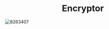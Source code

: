 <h1 align="center"> Encryptor </h1>

![8263407](https://github.com/mbarciairiarte/encriptadorSprint1/assets/86747763/5aa16f6e-ba76-4b27-829d-e7ba1b6b3f5c)
